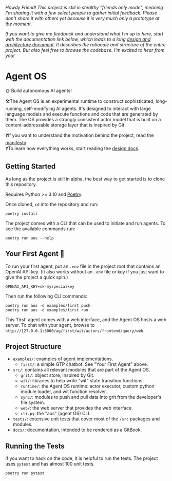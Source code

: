*Howdy Friend! This project is still in stealthy "friends only mode", meaning I'm sharing it with a few select people to gather initial feedback. Please don't share it with others yet because it is very much only a prototype at the moment.*

*If you want to give me feedback and understand what I'm up to here, start with the documentation link below, which leads to a long [design and architecture document](docs/design/design.md). It describes the rationale and structure of the entire project. But also feel free to browse the codebase. I'm excited to hear from you!*

# Agent OS 
🌞 Build autonomous AI agents!

🛠️The Agent OS is an experimental runtime to construct sophisticated, long-running, self-modifying AI agents. It's designed to interact with large language models and execute functions and code that are generated by them. The OS provides a strongly consistent actor model that is built on a content-addressable storage layer that is inspired by Git. 

❓If you want to understand the motivation behind the project, read the [manifesto](docs/articles/manifesto.md).  
❓To learn how everything works, start reading the [design docs](docs/design/design.md).


## Getting Started
As long as the project is still in alpha, the best way to get started is to clone this repository.

Requires Python >= 3.10 and [Poetry](https://python-poetry.org/).

Once cloned, `cd` into the repository and run:
```
poetry install
```

The project comes with a CLI that can be used to initiate and run agents. To see the available commands run:
```
poetry run aos --help
```

## Your First Agent 🤖 
To run your first agent, put an `.env` file in the project root that contains an OpenAI API key. (It also works without an `.env` file or key if you just want to give the project a quick spin.)
```
OPENAI_API_KEY=sk-myspecialkey
```
Then run the following CLI commands:
```
poetry run aos -d examples/first push
poetry run aos -d examples/first run
```
This 'first' agent comes with a web interface, and the Agent OS hosts a web server. To chat with your agent, browse to `http://127.0.0.1:5000/ag/first/wit/actors/frontend/query/web`.

## Project Structure

* `examples/`: examples of agent implementations.
  * `first/`: a simple GTP chatbot. See "Your First Agent" above.
* `src/`: contains all relevant modules that are part of the Agent OS.
  * `grit/`: object store, inspired by Git.
  * `wit/`: libraries to help write "wit" state transition functions
  * `runtime/`: the Agent OS runtime: actor executor, custom python module loader, and wit function resolver.
  * `sync/`: modules to push and pull data into grit from the developer's file system.
  * `web/`: the web server that provides the web interface.
  * `cli.py`: the "aos" (agent OS) CLI.
* `tests/`: extensive unit tests that cover most of the `/src` packages 
and modules.
* `docs/`: documentation, intended to be rendered as a GitBook.

## Running the Tests
If you want to hack on the code, it is helpful to run the tests. The project uses `pytest` and has almost 100 unit tests.
```
poetry run pytest
```
